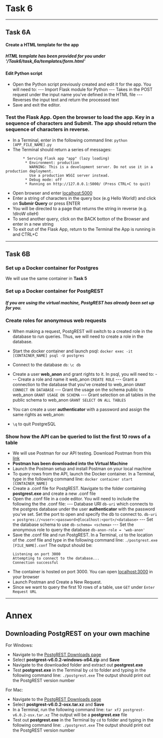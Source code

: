 #   Task 6
****
##  Task 6A
####    Create a HTML template for the app
##### HTML template has been provided for you under '/Task6/task_6a/templates/form.html'
####    Edit Python script
-   Open the Python script previously created and edit it for the app. You will need to:
--- Import Flask module for Python
--- Takes in the POST request under the input name you've defined in the HTML file
--- Reverses the input text and return the processed text
-   Save and exit the editor.

### Test the Flask App. Open the browser to load the app. Key in a sequence of characters and Submit. The app should return the sequence of characters in reverse.
-   In a Terminal, enter in the following command line:
    `python [APP_FILE_NAME].py`
-   The Terminal should return a series of messages:
```
        * Serving Flask app "app" (lazy loading)
         * Environment: production
           WARNING: This is a development server. Do not use it in a production deployment.
           Use a production WSGI server instead.
         * Debug mode: off
         * Running on http://127.0.0.1:5000/ (Press CTRL+C to quit)
```

-   Open browser and enter [localhost:5000](localhost:5000)
-   Enter a string of characters in the query box (e.g Hello World!) and click on **Submir Query** or press ENTER
-   You will be directed to a page that returns the string in reverse (e.g. !dlroW olleH)
-   To send another query, click on the BACK botton of the Browser and enter in a new string
-   To exit out of the Flask App, return to the Terminal the App is running in and CTRL+C
****
##  Task 6B
### Set up a Docker container for Postgres
We will use the same container in **Task 5**

### Set up a Docker container for PostgREST
#####    If you are using the virtual machine, PostgREST has already been set up for you.

### Create roles for anonymous web requests
- When making a request, PostgREST will switch to a created role in the database to run queries. Thus, we will need to create a role in the database.
- Start the docker container and launch psql:
    `docker exec -it [CONTAINER_NAME] psql -U postgres`
- Connect to the database `db`:
    `\c db`
- Create a user **web_anon** and grant rights to it. In psql, you will need to:
--- Create a role and name it web_anon `CREATE ROLE`
--- Grant a connection to the database that you've created to web_anon `GRANT CONNECT ON DATABASE`
--- Grant the usage on the schema public to web_anon `GRANT USAGE ON SCHEMA`
--- Grant selection on all tables in the public schema to web_anon `GRANT SELECT ON ALL TABLES`

- You can create a user **authenticator** with a password and assign the same rights as web_anon:
- `\q` to quit PostgreSQL
    
### Show how the API can be queried to list the first 10 rows of a table
-   We will use Postman for our API testing. Download Postman from this [link](https://www.getpostman.com/downloads/)
-   **Postman has been downloaded into the Virtual Machine**
-   Launch the Postman setup and install Postman on your local machine
-   To query rows from the API, launch the Docker container. In a Terminal, type in the following command line:
    `docker container start [CONTAINER_NAME]`
-   Create a .conf file for PostgREST. Navigate to the folder containing **postgrest.exe** and create a new .conf file
-   Open the .conf file in a code editor. You will need to include the following the the .conf file:
--- Database URI `db-uri` which connects to the postgres database under the user **authenticator** with the password you've set. Set the port to open and specify the db to connect to. 
    `db-uri = postgres://<user>:<password>@localhost:<port>/<database>`
--- Set the database schema to use
    `db-schema= <schema>`
--- Set the anonymous role to query the database
    `db-anon-role = 'web-anon'`
-   Save the .conf file and run PostgREST. In a Terminal, `cd` to the location of the .conf file and type in the following command line:
    `./postgrest.exe [FILE_NAME].conf`
The output should be:
    ```
    Listening on port 3000
    Attempting to connect to the database...
    Connection successful
    ```
-   The container is hosted on port 3000. You can open [localhost:3000](localhost:3000) in your browser
-   Launch Postman and Create a New Request.
-   Since we want to query the first 10 rows of a table, use `GET`  under `Enter Request URL`

****
#   Annex
## Downloading PostgREST on your own machine
For Windows:
-   Navigate to the [PostgREST Downloads page](https://github.com/PostgREST/postgrest/releases/tag/v6.0.2)
-   Select **postgrest-v6.0.2-windows-x64.zip** and **Save**
-   Navigate to the downloaded folder and extract out **postgrest.exe**
-   Test **postgrest.exe** in the Terminal by `cd` to folder and typing in the following command line:
    `./postgrest.exe`
The output should print out the PostgREST version number

For Mac:
-   Navigate to the [PostgREST Downloads page](https://github.com/PostgREST/postgrest/releases/tag/v6.0.2)
-   Select **postgrest-v6.0.2-osx.tar.xz** and **Save**
-   In a Terminal, run the following command line:
    `tar xfJ postgrest-v6.0.2-osx.tar.xz`
The output will be a **postgrest.exe** file
-   Test out **postgrest.exe** in the Terminal by `cd` to folder and typing in the following command line:
    `./postgrest.exe`
The output should print out the PostgREST version number
